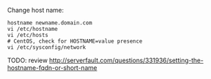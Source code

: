 Change host name:
```
hostname newname.domain.com
vi /etc/hostname
vi /etc/hosts
# CentOS, check for HOSTNAME=value presence
vi /etc/sysconfig/network
```

TODO: review http://serverfault.com/questions/331936/setting-the-hostname-fqdn-or-short-name
